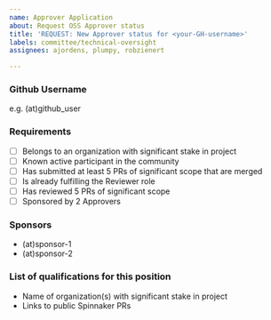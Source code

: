 ```yaml
---
name: Approver Application
about: Request OSS Approver status
title: 'REQUEST: New Approver status for <your-GH-username>'
labels: committee/technical-oversight
assignees: ajordens, plumpy, robzienert

---
```


### Github Username

e.g. (at)github_user

### Requirements

- [ ] Belongs to an organization with significant stake in project
- [ ] Known active participant in the community
- [ ] Has submitted at least 5 PRs of significant scope that are merged
- [ ] Is already fulfilling the Reviewer role
- [ ] Has reviewed 5 PRs of significant scope
- [ ] Sponsored by 2 Approvers

### Sponsors

- (at)sponsor-1
- (at)sponsor-2

### List of qualifications for this position

- Name of organization(s) with significant stake in project
- Links to public Spinnaker PRs

